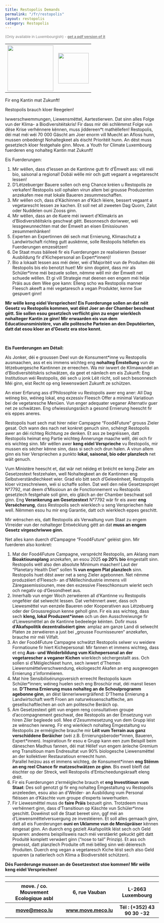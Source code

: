 ```yaml
---
title: Restopolis Demands
permalink: "/fr/restopolis"
layout: restopolis
category: Restopolis
---
```



<p style="color:gray;font-size:12px;">(Only available in Luxembourgish)  -  <a href="{{ site.baseurl }}/assets/restopolis-move.pdf" style="color:gray;font-size:12px; font-weight:bold;">get a pdf version of it</a></p>

<table>
<tr>
 <th><img src="{{ site.baseurl }}/assets/Move_Logo.png" style="width:150px;"></th>
 <th><img src="{{ site.baseurl }}/assets/YfCL_Logo-round.png" style="width:100px;"></th>
</tr>
</table>

<p class="title">Fir eng Kantin mat Zukunft!</p>

<p class="title2">Restopolis brauch kloer Reegelen!</p>

<p class="par">Iwwerschwemmungen, Liewensmëttel, Aartestierwen. Dat sinn alles Folge vun der Klima- a Biodiversitéitskris! Fir dass mir déi schlëmmst Folge vun dëse Krise verhënnere kënnen, muss jiddereen*t mathëllefen! Restopolis, déi mat méi wéi 70 000 Gäscht am Joer enorm vill Muecht an Afloss hunn, mussen onbedéngt Nohaltegkeet als éischt Prioritéit hunn. An dëst muss gesetzlech kloer festgehale ginn. Move. a Youth for Climate Luxembourg fuerderen eng nohalteg Kantin mat Zukunft!</p>

<p class="listt">Eis Fuerderungen: </p>

<ol>
<li class="lis">Mir wëllen, dass d’Iessen an de Kantinne gutt fir d’Ëmwelt ass: vill méi bio, saisonal a regional! Dobäi wëlle mir och gutt vegaant a vegetarescht Iessen!</li>
<li class="lis">D’Lëtzebuerger Bauere sollen och eng Chance kréien u Restopolis ze verkafen! Restopolis soll ophalen virun allem bei grousse Produzenten anzekafen mee mat lokale Baueren zesummeschaffen.</li>
<li class="lis">Mir wëllen och, dass d’Kächinnen an d’Käch léiere, bessert vegaant a vegetarescht Iessen ze kachen. Et soll net all zweeten Dag Quorn, Zalot oder Nuddelen ouni Zooss ginn.</li>
<li class="lis">Mir wëllen, dass an de Kuere méi iwwert d’Klimakris an d’Biodiversitéitskris geschwat gëtt. Besonnesch doriwwer, wéi Iessgewunnechten mat der Ëmwelt an eisen Emissiounen zesummenhänken!</li>
<li class="lis">Experten an Expertinnen déi sech mat Ernierung, Klimaschutz a Landwirtschaft richteg gutt auskënne, solle Restopolis hëllefen eis Fuerderungen emzesëtzen!</li>
<li class="lis">De Staat muss bäileeë fir eis Fuerderungen ze realiséieren (besser Ausbildung fir d’Kichepersonal an Expert*innen)!</li>
<li class="lis">Bio a lokaalt Iessen ass méi deier, wéi d’Majoritéit vun de Produiten déi Restopolis bis elo benotzt huet! Mir sinn dogéint, dass mir als Schüler*inne méi bezuele sollen, nëmme wëll mir der Ëmwelt net schuede wëllen. Et gi vill Strategie mat deenen een engem méi héije Präis aus dem Wee goe kann: Elleng scho wa Restopolis manner Fleesch akeeft a méi vegetaresch a vegan Produkter, kenne Sue gespuert ginn!</li>
</ol>


<p class="gree" style="font-weight:bold;">Mir wëlle keng eidel Verspriechen! Eis Fuerderunge sollen an dat néit Gesetz vu Restopolis kommen, wat dëst Joer an der Chamber beschwat gëtt. Sie sollen esou gesetzlech verflicht ginn zu enger wierklech nohalteger Kantin ze ginn! Mir erwaarden eis vun dem 
Educatiounsministère, vun alle politesche Parteien an den Deputéierten, datt dat esou kloer an d’Gesetz era stoe kennt.</p>

<br>
<p class="gree" style="font-weight:bold;">Eis Fuerderungen am Détail:</p>
 
<p class="par">Als Jonker, déi e groussen Deel vun de Konsument*inne vu Restopolis ausmaachen, ass et eis immens wichteg eng <b class="gree">nohalteg Ëmstellung</b> vun de lëtzebuergesche Kantinnen ze erreechen. Wa mir iwwert de Klimawandel an d’Biodiversitéitskris schwätzen, da geet et nämlech em eis Zukunft: Eng Institutioun wéi Restopolis, déi sech u jonk Léit riicht, soll sech besonnesch Méi ginn, eist Recht op eng liewenswäert Zukunft ze schützen.</p>

<p class="par">An eiser Erfarung ass d’Philosophie vu Restopolis awer eng aner: All Dag wéineg bio, wéineg lokal, eng exzessiv Fleesch Offer a minimal Variatioun bei de vegetaresche Menüen. Vun enger adequater veganer Alternativ guer net ze schwätzen. Eng ofwiesslungsräich a gesond Ernierung heescht fir eis eppes aneres.</p>

<p class="par">Restopolis huet sech mat hirer néier Campagne “Food4Future” grouss Zieler gesat. Och wann des nach net konkret genuch sinn, schéngt Restopolis awer an déi richteg Richtung ze denken. Et ass ze begréissen, datt Restopolis heimat eng Partie wichteg Ännerunge maache wëll, déi och fir eis wichteg sinn.  Mir wëllen awer <b class="gree">keng eidel Versprieche</b> vu Restopolis, mir mussen eis sécher kënne sinn, dass si sech och drun halen. A virun allem ginn eis hier Verspriechen a punkto <b class="gree">lokal, saisonal, bio oder planzlech</b> net wäit genuch.</p>

<p class="par">Vum Ministère heescht et, dat wär net néideg et bréicht ee keng Zieler am Gesetzestext festzehalen, well Nohaltegkeet an de Kantinnen eng Selbstverständlechkeet wier. Grad elo bitt sech d’Geleeënheet, Restopolis kloer virzeschreiwen, wéi si schaffe sollen. Dat well den néie Gesetzesprojet N°7792, mat deem d’Missioun an de Fonctionnement vu Restopolis gesetzlech festgehale soll ginn, elo gläich an der Chamber beschwat soll ginn. Eng <b class="gree">Verankerung am Gesetzestext</b> N°7792 wär fir eis awer <b class="gree">eng Versécherung</b>, dass Restopolis sech wierklech u seng Verspriechen hale well. Nëmmen esou hu mir eng Garantie, datt och wierklech eppes geschitt.</p>

<p class="par">Mir wënschen eis, datt Restopolis als Verwaltung vum Staat zu engem Virreider vun der nohalteger Entwécklung gëtt an dat <b class="gree">muss an engem Gesetz virgeschriwwe ginn.</b></p>

<p class="par"> Net alles kann duerch d’Campagne ”Food4Future” geléist ginn. Mir fuerderen also konkret:</p>


<ol>
<li class="lis">Mat der Food4Future Campagne, versprécht Restopolis, am Aklang mam <b class="gree">Bioaktiounsplang</b> anzekafen, an esou 2025 <b class="gree">op 20% bio</b> ëmgestallt sinn. Restopolis wëll also den absolute Minimum maachen! Laut der “Planetary Health Diet” sollen <b class="gree">¾ vun engem Plat planzlech</b> sinn. Restopolis huet dëst awer net a seng Zieler agebonnen. Net nëmme produzéiert d’Fleesch- an d’Mëllechindustrie immens vill Zäregasemissiounen, mee den exzessive Fleeschkonsum wierkt sech och negativ op d’Gesondheet aus.</li>
<li class="lis">Innerhalb vun enger Woch zerwéieren all d’Kantinne vu Restopolis ongeféier dat selwecht Iessen. Dat verhënnert awer, dass och Liewesmëttel vun eenzele Baueren oder Kooperativen aus Lëtzebuerg oder der Groussregioun kenne geholl ginn. Fir eis ass wichteg, dass sech <b class="gree">kleng, lokal Produzent*innen</b> och un den Ausschreiwunge fir d’Liewesmëttel an de Kantinne bedeelege kéinten. Dofir muss <b class="gree">d‘Akafspolitik dezentraliséiert ginn</b>: amplaz am ganze Land di selwecht Platen ze zerwéieren a just bei „grousse Fournisseuren“ anzekafen, brauche mir méi Vilfalt.</li>
<li class="lis">An der Food4Future Campagne schwätzt Restopolis selwer vu weidere Formatioune fir hiert Kichepersonal: Mir fannen et immens wichteg, dass et eng <b class="gree">Aus- und Weiderbildung vum Kichepersonal an der vegetarescher a veganer Kichen</b> wierklech séchergestallt ass. Och sollen si d’Méiglechkeet hunn, sech iwwert d’Themen Liewensmëttelverschwendung, ekologescht Akafen an eng ausgewogen Ernierung z’informéieren.</li>
<li class="lis">Mat hire Sensibiliséirungsversich erreecht Restopolis kaum Schüler*innen; wéineg huelen sech eng Broschür mat, déi manst liesen se. <b class="gree">D’Thema Ernierung muss nohalteg an de Schoulprogramm agebonne ginn</b>, an dëst länneriwwergräifend: D’Thema Ernierung a Landwirtschaft werft Froen am naturwëssenschaftleche, am gesellschaftlechen an och am politesche Beräich op.</li>
<li class="lis">Am Gesetzestext gëtt vun engem reng consultativen groupe d’accompagnement geschwat, dee Restopolis an der Ëmsetzung vun hiren Ziler begleede soll. Mee d’Zesummesetzung vun dem Grupp léist ze wënschen iwwreg. Fir eng wierklech nohalteg Ëmgestaltung vu Restopolis ze erméigleche brauche mir <b class="gree">Léit vum Terrain aus ganz verschiddene Beräicher</b> (wéi z.B. Ernierungsberoder*innen, Baueren, Expert*innen). Inspiratioun fir esou e Grupp kann een zum Beispill beim däneschen  Madhus fannen, déi mat Hëllef vun engem änleche Gremium eng Transitioun mam Endresultat vun 90% biologesche Liewensmëttel an der kollektiver Restauratioun erreecht hunn.<br>Parallel heizou ass et immens wichteg, de Konsument*innen <b class="gree">eng Stëmm an eng reel Chance fir matzeschwätzen ze ginn</b>. Bis ewell bleift dat éischter op der Streck, well Restopolis d’Entscheedungskraaft eleng dréit.</li>
<li class="lis">Fir eis Fuerderungen z’erméigleche brauch et <b class="gree">eng Investitioun vum Staat</b>: Des soll genotzt gi fir eng nohalteg Ëmgestaltung vu Restopolis anzeleeden, esou also an d’Weider- an Ausbildung vum Personal fléissen an d’Käschte vum groupe d’experts iwwerhuelen.</li>
<li class="lis">Fir Liewesmëttel muss de <b class="gree">faire Präis</b> bezuelt ginn. Trotzdeem muss verhënnert ginn, dass d’Transitioun op Käschte vun Schüler*inne geschitt. Dowéinst soll de Staat bereet sinn, ggf méi an d’Liewensmëttelversuergung ze investéieren. Et soll alles gemaach ginn, datt all eis Fuerderungen <b class="gree">ouni en Uklamme vun de Menüpräiser</b> kënnen ëmgesat ginn. An duerch eng gezielt Akafspolitik léist sech och Geld spueren: andeems beispillsweis nach méi verstäerkt gekuckt gëtt datt Produitë komplett verwäert ginn (“nose to tail” Prinzip). Et ass och gewosst, datt planzlech Produite oft méi bëlleg sinn wéi déieresch Produiten. Duerch eng vegan a vegetaresch Kiche léist sech also Geld spueren (a natierlech och Klima a Biodiversitéit schützen).</li>
</ol>

<p class="gree" style="font-weight:bold;">Dës Fuerderunge mussen an de Gesetzestext stoe kommen! Mir wëlle keng eidel Verspriechen!</p>


<hr>
<table>
 <tr>
  <th>move. / co. Mouvement Ecologique asbl</th>
  <th>6, rue Vauban</th>
  <th>L-2663 Luxembourg</th>
 </tr>
 <tr>
  <th><a href="mailto:move@meco.lu">move@meco.lu</a></th>
  <th><a href="https://move.meco.lu">www.move.meco.lu</a></th>
  <th>Tél : (+352) 43 90 30 -32</th>
 </tr>
</table>

<br>
